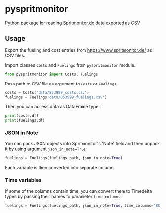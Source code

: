 # pyspritmonitor

Python package for reading Spritmonitor.de data exported as CSV

## Usage

Export the fueling and cost entries from https://www.spritmonitor.de/ as CSV files.

Import classes `Costs` and `Fuelings` from `pyspritmonitor` module.

```Python
from pyspritmonitor import Costs, Fuelings
```

Pass path to CSV file as argument to `Costs` or `Fuelings`.

```Python
costs = Costs('data/853999_costs.csv')
fuelings = Fuelings'data/853999_fuelings.csv')
```

Then you can access data as DataFrame type:

```Python
print(costs.df)
print(fuelings.df)
```

### JSON in Note

You can pack JSON objects into Spritmonitor's 'Note' field and then unpack it by using argument `json_in_note=True`: 

```Python
fuelings = Fuelings(fuelings_path, json_in_note=True)
```

Each variable is then converted into separate column.

### Time variables

If some of the columns contain time, you can convert them to Timedelta types by passing their names to parameter `time_columns`:

```Python
fuelings = Fuelings(fuelings_path, json_in_note=True, time_columns='BC-Time')
```
